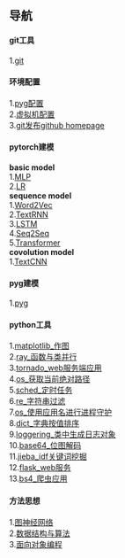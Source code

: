 ## 导航

#### git工具
1.[git](https://github.com/AutoMachine0/Toolkit/blob/main/git%E5%B7%A5%E5%85%B7/git.ipynb)

#### 环境配置
1.[pyg配置](https://github.com/AutoMachine0/Toolkit/blob/main/%E7%8E%AF%E5%A2%83%E9%85%8D%E7%BD%AE/pyg%E9%85%8D%E7%BD%AE.ipynb)<br>
2.[虚拟机配置](https://github.com/AutoMachine0/Toolkit/blob/main/%E7%8E%AF%E5%A2%83%E9%85%8D%E7%BD%AE/ubuntu%E8%99%9A%E6%8B%9F%E6%9C%BA%E9%85%8D%E7%BD%AE.ipynb)<br>
3.[git发布github homepage](https://github.com/AutoMachine0/Toolkit/blob/main/%E7%8E%AF%E5%A2%83%E9%85%8D%E7%BD%AE/git%E5%8F%91%E5%B8%83home%20page.ipynb)

#### pytorch建模
**basic model**<br>
1.[MLP](https://github.com/AutoMachine0/Toolkit/blob/main/torch%E5%BB%BA%E6%A8%A1/MLP/mlp.ipynb)<br>
2.[LR](https://github.com/AutoMachine0/Toolkit/blob/main/torch%E5%BB%BA%E6%A8%A1/LR/logistic_regression.ipynb)<br>
**sequence model**<br>
1.[Word2Vec](https://github.com/AutoMachine0/Toolkit/blob/main/torch%E5%BB%BA%E6%A8%A1/Word2Vec/nnlm_word2vec(CBOW).ipynb)<br>
2.[TextRNN](https://github.com/AutoMachine0/Toolkit/blob/main/torch%E5%BB%BA%E6%A8%A1/TextRNN/textrnn.ipynb)<br>
3.[LSTM](https://github.com/AutoMachine0/Toolkit/tree/main/torch%E5%BB%BA%E6%A8%A1/LSTM)<br>
4.[Seq2Seq](https://github.com/AutoMachine0/Toolkit/blob/main/torch%E5%BB%BA%E6%A8%A1/Seq2Seq/seq2seq.ipynb)<br>
5.[Transformer](https://github.com/AutoMachine0/Toolkit/blob/main/torch%E5%BB%BA%E6%A8%A1/Transformer/transformer.ipynb)<br>
**covolution model**<br>
1.[TextCNN](https://github.com/AutoMachine0/Toolkit/blob/main/torch%E5%BB%BA%E6%A8%A1/TextCNN/textcnn.ipynb)

#### pyg建模
1.[pyg](https://github.com/AutoMachine0/Toolkit/blob/main/pyg%E5%BB%BA%E6%A8%A1/pyg.ipynb)

#### python工具
1.[matplotlib_作图](https://github.com/AutoMachine0/Toolkit/blob/main/python%E5%B7%A5%E5%85%B7/matplotlib_%E4%BD%9C%E5%9B%BE.ipynb)<br>
2.[ray_函数与类并行](https://github.com/AutoMachine0/Toolkit/blob/main/python%E5%B7%A5%E5%85%B7/ray_%E5%87%BD%E6%95%B0%E4%B8%8E%E7%B1%BB%E5%B9%B6%E8%A1%8C.ipynb)<br>
3.[tornado_web服务端应用](https://github.com/AutoMachine0/Toolkit/blob/main/python%E5%B7%A5%E5%85%B7/tornado_web%E6%9C%8D%E5%8A%A1%E7%AB%AF%E5%BA%94%E7%94%A8.ipynb)<br>
4.[os_获取当前绝对路径](https://github.com/AutoMachine0/Toolkit/blob/main/python%E5%B7%A5%E5%85%B7/os_%E8%8E%B7%E5%8F%96%E5%BD%93%E5%89%8D%E7%BB%9D%E5%AF%B9%E8%B7%AF%E5%BE%84.ipynb)<br>
5.[sched_定时任务](https://github.com/AutoMachine0/Toolkit/blob/main/python%E5%B7%A5%E5%85%B7/sched_%E5%AE%9A%E6%97%B6%E4%BB%BB%E5%8A%A1.ipynb)<br>
6.[re_字符串过滤](https://github.com/AutoMachine0/Toolkit/blob/main/python%E5%B7%A5%E5%85%B7/re_%E5%AD%97%E7%AC%A6%E4%B8%B2%E8%BF%87%E6%BB%A4.ipynb)<br>
7.[os_使用应用名进行进程守护](https://github.com/AutoMachine0/Toolkit/blob/main/python%E5%B7%A5%E5%85%B7/os_%E4%BD%BF%E7%94%A8%E5%BA%94%E7%94%A8%E5%90%8D%E8%BF%9B%E8%A1%8C%E8%BF%9B%E7%A8%8B%E5%AE%88%E6%8A%A4.ipynb)<br>
8.[dict_字典按值排序](https://github.com/AutoMachine0/Toolkit/blob/main/python%E5%B7%A5%E5%85%B7/dict_%E5%AD%97%E5%85%B8%E6%8C%89%E5%80%BC%E6%8E%92%E5%BA%8F.ipynb)<br>
9.[loggering_类中生成日志对象](https://github.com/AutoMachine0/Toolkit/blob/main/python%E5%B7%A5%E5%85%B7/loggering_%E7%B1%BB%E4%B8%AD%E7%94%9F%E6%88%90%E6%97%A5%E5%BF%97%E5%AF%B9%E8%B1%A1.ipynb)<br>
10.[base64_位图解码](https://github.com/AutoMachine0/Toolkit/blob/main/python%E5%B7%A5%E5%85%B7/base64_%E4%BD%8D%E5%9B%BE%E8%A7%A3%E7%A0%81.ipynb)<br>
11.[jieba_idf关键词挖掘](https://github.com/AutoMachine0/Toolkit/blob/main/python%E5%B7%A5%E5%85%B7/jieba_idf%E5%85%B3%E9%94%AE%E8%AF%8D%E6%8C%96%E6%8E%98.ipynb)<br>
12.[flask_web服务](https://github.com/AutoMachine0/Toolkit/tree/main/python%E5%B7%A5%E5%85%B7/flask_web%E6%9C%8D%E5%8A%A1)<br>
13.[bs4_爬虫应用](https://github.com/AutoMachine0/Toolkit/tree/main/python%E5%B7%A5%E5%85%B7/bs4_%E7%88%AC%E8%99%AB%E5%BA%94%E7%94%A8)<br>

#### 方法思想
1.[图神经网络](https://github.com/AutoMachine0/Toolkit/tree/main/%E6%96%B9%E6%B3%95%E6%80%9D%E6%83%B3/%E5%9B%BE%E7%A5%9E%E7%BB%8F%E7%BD%91%E7%BB%9C)<br>
2.[数据结构与算法](https://github.com/AutoMachine0/Toolkit/tree/main/%E6%96%B9%E6%B3%95%E6%80%9D%E6%83%B3/%E6%95%B0%E6%8D%AE%E7%BB%93%E6%9E%84%E4%B8%8E%E7%AE%97%E6%B3%95)<br>
3.[面向对象编程](https://github.com/AutoMachine0/Toolkit/blob/main/%E6%96%B9%E6%B3%95%E6%80%9D%E6%83%B3/%E9%9D%A2%E5%90%91%E5%AF%B9%E8%B1%A1%E7%BC%96%E7%A8%8B.ipynb)
